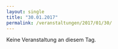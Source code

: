 ```yaml
---
layout: single
title: "30.01.2017"
permalink: /veranstaltungen/2017/01/30/
---
```


Keine Veranstaltung an diesem Tag.
